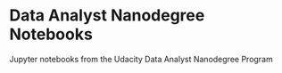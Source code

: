 # Data Analyst Nanodegree Notebooks
Jupyter notebooks from the Udacity Data Analyst Nanodegree Program
